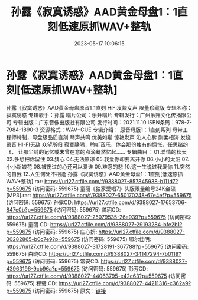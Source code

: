 ﻿---
title: 孙露《寂寞诱惑》AAD黄金母盘1：1直刻低速原抓WAV+整轨
date: 2023-05-17 10:06:15
categories: WAV车载音乐、镜像
tags: 华语中文
---
# 孙露《寂寞诱惑》AAD黄金母盘1：1直刻[低速原抓WAV+整轨]

孙露《寂寞诱惑》AAD黄金母盘原音1_1直刻 HiFi发烧女声 限量珍藏版
专辑名称：寂寞诱惑
专辑歌手：孙露
唱片公司：乐升唱片
专辑发行：广州乐升文化传播限公司
专辑出版：广东音像出版社有限公司
发行时间：2021.11.10
ISBN条码：978-7-7984-1890-3
资源格式：WAV+CUE
专辑介绍：
原音母版1：1直刻系列
母带工程师特制，母盘级品质直刻
琴声共鸣 优美如斯
惊艳发声 沁人心脾
刚柔相济 发烧录音
HI-FI无敌 众望所归
寂寞静隅，聆听音乐，体会那份独有的惆怅，任思绪纷飞，
让那尘封的记忆或未曾在意的点滴蓦然忆起……
专辑曲目：
01.爱情的秋天
02.多想把你留住
03.猜心
04.无法原谅
05.我爱你却要离开你
06.小小的太阳
07.小小新娘花
08.被伤过的心还可以爱谁
09.难忍的悲
10.这一生说过我爱你
11.突然的自我
12.人生何处不相逢
孙露《寂寞诱惑》AAD黄金母盘1：1直刻[低速原抓WAV+整轨].rar: https://url27.ctfile.com/f/9388027-857845938-b111d7?p=559675
(访问密码: 559675)
童丽《独家爱唱7》头版限量编号24K金碟[MP3].rar: https://url27.ctfile.com/f/9388027-650170248-67e4ef?p=559675
(访问密码: 559675)
孙露CD: https://url27.ctfile.com/d/9388027-17653706-847e0b?p=559675
(访问密码: 559675)
龚玥CD: https://url27.ctfile.com/d/9388027-25079535-26e939?p=559675
(访问密码: 559675)
童丽 CD: https://url27.ctfile.com/d/9388027-29193284-bfe2b1?p=559675
(访问密码: 559675)
庄心妍: https://url27.ctfile.com/d/9388027-30282865-b0c7e9?p=559675
(访问密码: 559675)
鄂尔佳明: https://url27.ctfile.com/d/9388027-31728191-367788?p=559675
(访问密码: 559675)
白晓CD: https://url27.ctfile.com/d/9388027-34147294-7b0119?p=559675
(访问密码: 559675)
常安CD: https://url27.ctfile.com/d/9388027-43963196-9cb96a?p=559675
(访问密码: 559675)
彭芳CD: https://url27.ctfile.com/d/9388027-44063795-e42c63?p=559675
(访问密码: 559675)
程璧.CD: https://url27.ctfile.com/d/9388027-44211316-c362a9?p=559675
(访问密码: 559675)
原文：[链接](https://blog.sina.com.cn/s/blog_1647c7e76010311wn.html)